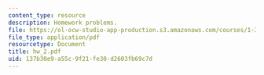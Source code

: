 ```yaml
---
content_type: resource
description: Homework problems.
file: https://ol-ocw-studio-app-production.s3.amazonaws.com/courses/1-34-waste-containment-and-remediation-technology-spring-2004/137b30e9a55c9f21fe30d2603fb69c7d_hw_2.pdf
file_type: application/pdf
resourcetype: Document
title: hw_2.pdf
uid: 137b30e9-a55c-9f21-fe30-d2603fb69c7d
---
```

